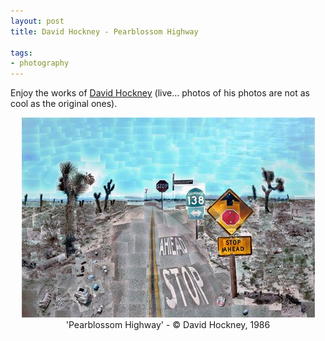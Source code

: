 ```yaml
---
layout: post
title: David Hockney - Pearblossom Highway

tags:
- photography
---
```

Enjoy the works of [David Hockney](http://www.hockneypictures.com) (live... photos of his photos are not as cool as the original ones).

<div style="text-align:center">
    <img src="uploads/david_hockney_pear_blossom_highway.jpg" alt='Pearblossom Highway by David Hockney'/>
    <br/>
    <span>'Pearblossom Highway' - © David Hockney, 1986</span>
</div>
